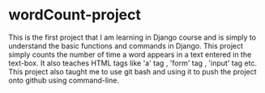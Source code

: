 # wordCount-project
This is the first project that I am learning in Django course and is simply to understand the basic functions and commands in Django.
This project simply counts the number of time a word appears in a text entered in the text-box.
It also teaches HTML tags like 'a' tag , 'form' tag , 'input' tag etc.
This project also taught me to use git bash and using it to push the project onto github using command-line.

